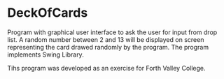 # DeckOfCards

Program with graphical user interface to ask the user for input from drop list.
A random number between 2 and 13 will be displayed on screen representing the card drawed randomly by the program.
The program implements Swing Library.

Tihs program was developed as an exercise for Forth Valley College.
